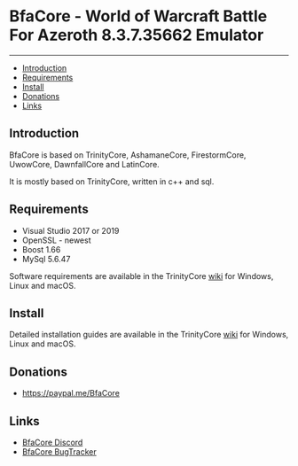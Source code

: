 # BfaCore - World of Warcraft Battle For Azeroth 8.3.7.35662 Emulator


--------------


* [Introduction](#introduction)
* [Requirements](#requirements)
* [Install](#install)
* [Donations](#donations)
* [Links](#links)



## Introduction

BfaCore is based on TrinityCore, AshamaneCore, FirestormCore, UwowCore, DawnfallCore and LatinCore.

It is mostly based on TrinityCore, written in c++ and sql.



## Requirements

* Visual Studio 2017 or 2019
* OpenSSL - newest
* Boost 1.66
* MySql 5.6.47


Software requirements are available in the TrinityCore [wiki](https://www.trinitycore.info/display/tc/Requirements) for
Windows, Linux and macOS.



## Install

Detailed installation guides are available in the TrinityCore [wiki](https://www.trinitycore.info/display/tc/Installation+Guide) for
Windows, Linux and macOS.



## Donations

* https://paypal.me/BfaCore



## Links

* [BfaCore Discord](https://www.bfacore.com/discord)
* [BfaCore BugTracker](https://tracker.bfacore.com/)

